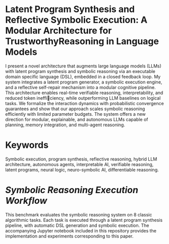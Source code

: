 # Latent Program Synthesis and Reflective Symbolic Execution: A Modular Architecture for TrustworthyReasoning in Language Models

I present a novel architecture that augments large language models (LLMs) with latent program synthesis and symbolic reasoning via an executable domain specific language (DSL), embedded in a closed feedback loop. My system integrates a latent program generator, a symbolic execution engine, and a reflective self-repair mechanism into a modular cognitive pipeline. This architecture
enables real-time verifiable reasoning, interpretability, and reduced token inefficiency, while outperforming LLM baselines on logical tasks. We formalize the
interaction dynamics with probabilistic convergence guarantees and show that our approach scales symbolic reasoning efficiently with limited parameter budgets.
The system offers a new direction for modular, explainable, and autonomous LLMs capable of planning, memory integration, and multi-agent reasoning. 

# Keywords
Symbolic execution, program synthesis, reflective reasoning, hybrid
LLM architecture, autonomous agents, interpretable AI, verifiable reasoning,
latent programs, neural logic, neuro-symbolic AI, differentiable reasoning.

# *Symbolic Reasoning Execution Workflow*
This benchmark evaluates the symbolic reasoning system on 8 classic algorithmic tasks. Each task is executed through a latent program synthesis pipeline, with automatic
DSL generation and symbolic execution. The accompanying Jupyter notebook included in this repository provides the implementation and experiments corresponding to this paper.
